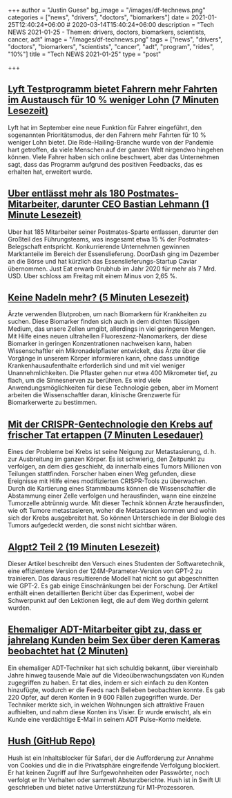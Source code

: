 +++
author = "Justin Guese"
bg_image = "/images/df-technews.png"
categories = ["news", "drivers", "doctors", "biomarkers"]
date = 2021-01-25T12:40:24+06:00 # 2020-03-14T15:40:24+06:00
description = "Tech NEWS 2021-01-25 - Themen: drivers, doctors, biomarkers, scientists, cancer, adt"
image = "/images/df-technews.png"
tags = ["news", "drivers", "doctors", "biomarkers", "scientists", "cancer", "adt", "program", "rides", "10%"]
title = "Tech NEWS 2021-01-25"
type = "post"

+++

## [Lyft Testprogramm bietet Fahrern mehr Fahrten im Austausch für 10 % weniger Lohn (7 Minuten Lesezeit)](https://www.cnet.com/news/lyft-test-program-offers-drivers-more-rides-in-exchange-for-10-percent-pay-cut//1/01000177393dedd3-c02d8461-ad53-45eb-9fb6-8e0050224d03-000000/IKUH6C-oLevv3J7BDkum-vCbwXVa5nzCFw9nvKfN0jM=177)

 Lyft hat im September eine neue Funktion für Fahrer eingeführt, den sogenannten Prioritätsmodus, der den Fahrern mehr Fahrten für 10 % weniger Lohn bietet. Die Ride-Hailing-Branche wurde von der Pandemie hart getroffen, da viele Menschen auf der ganzen Welt nirgendwo hingehen können. Viele Fahrer haben sich online beschwert, aber das Unternehmen sagt, dass das Programm aufgrund des positiven Feedbacks, das es erhalten hat, erweitert wurde.

## [Uber entlässt mehr als 180 Postmates-Mitarbeiter, darunter CEO Bastian Lehmann (1 Minute Lesezeit)](https://www.benzinga.com/news/21/01/19288232/uber-lays-off-more-than-180-postmates-employees-including-ceo-bastian-lehmann/1/01000177393dedd3-c02d8461-ad53-45eb-9fb6-8e0050224d03-000000/2chJbGyHXS9fAQuOuXWx9iPtZIVQEQc9Fjt3e0yOJt8=177)

 Uber hat 185 Mitarbeiter seiner Postmates-Sparte entlassen, darunter den Großteil des Führungsteams, was insgesamt etwa 15 % der Postmates-Belegschaft entspricht. Konkurrierende Unternehmen gewinnen Marktanteile im Bereich der Essenslieferung. DoorDash ging im Dezember an die Börse und hat kürzlich das Essenslieferungs-Startup Caviar übernommen. Just Eat erwarb Grubhub im Jahr 2020 für mehr als 7 Mrd. USD. Uber schloss am Freitag mit einem Minus von 2,65 %.

## [Keine Nadeln mehr? (5 Minuten Lesezeit)](https://source.wustl.edu/2021/01/no-more-needles//1/01000177393dedd3-c02d8461-ad53-45eb-9fb6-8e0050224d03-000000/FZgtse9cD3_2bONWV79GKpG4uSbEwMoIVtIxE63UQbI=177)

 Ärzte verwenden Blutproben, um nach Biomarkern für Krankheiten zu suchen. Diese Biomarker finden sich auch in dem dichten flüssigen Medium, das unsere Zellen umgibt, allerdings in viel geringeren Mengen. Mit Hilfe eines neuen ultrahellen Fluoreszenz-Nanomarkers, der diese Biomarker in geringen Konzentrationen nachweisen kann, haben Wissenschaftler ein Mikronadelpflaster entwickelt, das Ärzte über die Vorgänge in unserem Körper informieren kann, ohne dass unnötige Krankenhausaufenthalte erforderlich sind und mit viel weniger Unannehmlichkeiten. Die Pflaster gehen nur etwa 400 Mikrometer tief, zu flach, um die Sinnesnerven zu berühren. Es wird viele Anwendungsmöglichkeiten für diese Technologie geben, aber im Moment arbeiten die Wissenschaftler daran, klinische Grenzwerte für Biomarkerwerte zu bestimmen.

## [Mit der CRISPR-Gentechnologie den Krebs auf frischer Tat ertappen (7 Minuten Lesedauer)](https://scitechdaily.com/using-crispr-genetic-technology-to-catch-cancer-in-the-act//1/01000177393dedd3-c02d8461-ad53-45eb-9fb6-8e0050224d03-000000/GUDDYGoR5NzQjv44S23IaJUXO-VI1atNwiRNZMS12F4=177)

 Eines der Probleme bei Krebs ist seine Neigung zur Metastasierung, d. h. zur Ausbreitung im ganzen Körper. Es ist schwierig, den Zeitpunkt zu verfolgen, an dem dies geschieht, da innerhalb eines Tumors Millionen von Teilungen stattfinden. Forscher haben einen Weg gefunden, diese Ereignisse mit Hilfe eines modifizierten CRISPR-Tools zu überwachen. Durch die Kartierung eines Stammbaums können die Wissenschaftler die Abstammung einer Zelle verfolgen und herausfinden, wann eine einzelne Tumorzelle abtrünnig wurde. Mit dieser Technik können Ärzte herausfinden, wie oft Tumore metastasieren, woher die Metastasen kommen und wohin sich der Krebs ausgebreitet hat. So können Unterschiede in der Biologie des Tumors aufgedeckt werden, die sonst nicht sichtbar wären.

## [Algpt2 Teil 2 (19 Minuten Lesezeit)](https://bkkaggle.github.io/blog/algpt2/2020/07/17/ALGPT2-part-2.html/1/01000177393dedd3-c02d8461-ad53-45eb-9fb6-8e0050224d03-000000/lx7TevXfXSDMw3M3i_vjB87a44HGWcFPsEW6orZaPzk=177)

 Dieser Artikel beschreibt den Versuch eines Studenten der Softwaretechnik, eine effizientere Version der 124M-Parameter-Version von GPT-2 zu trainieren. Das daraus resultierende Modell hat nicht so gut abgeschnitten wie GPT-2. Es gab einige Einschränkungen bei der Forschung. Der Artikel enthält einen detaillierten Bericht über das Experiment, wobei der Schwerpunkt auf den Lektionen liegt, die auf dem Weg dorthin gelernt wurden.

## [Ehemaliger ADT-Mitarbeiter gibt zu, dass er jahrelang Kunden beim Sex über deren Kameras beobachtet hat (2 Minuten)](https://mashable.com/article/adt-employee-watched-customers-through-cameras//1/01000177393dedd3-c02d8461-ad53-45eb-9fb6-8e0050224d03-000000/a-9uvNTYxPzRH1-dTxJXOFu46FgiIF8YVEm7ujbg2qI=177)

 Ein ehemaliger ADT-Techniker hat sich schuldig bekannt, über viereinhalb Jahre hinweg tausende Male auf die Videoüberwachungsdaten von Kunden zugegriffen zu haben. Er tat dies, indem er sich einfach zu den Konten hinzufügte, wodurch er die Feeds nach Belieben beobachten konnte. Es gab 220 Opfer, auf deren Konten in 9 600 Fällen zugegriffen wurde. Der Techniker merkte sich, in welchen Wohnungen sich attraktive Frauen aufhielten, und nahm diese Konten ins Visier. Er wurde erwischt, als ein Kunde eine verdächtige E-Mail in seinem ADT Pulse-Konto meldete.

## [Hush (GitHub Repo)](https://github.com/oblador/hush/1/01000177393dedd3-c02d8461-ad53-45eb-9fb6-8e0050224d03-000000/4QYYNsfeYHcFylY9-ZlvgG7edYqzYMs7GPBtzjg4ano=177)

 Hush ist ein Inhaltsblocker für Safari, der die Aufforderung zur Annahme von Cookies und die in die Privatsphäre eingreifende Verfolgung blockiert. Er hat keinen Zugriff auf Ihre Surfgewohnheiten oder Passwörter, noch verfolgt er Ihr Verhalten oder sammelt Absturzberichte. Hush ist in Swift UI geschrieben und bietet native Unterstützung für M1-Prozessoren.

